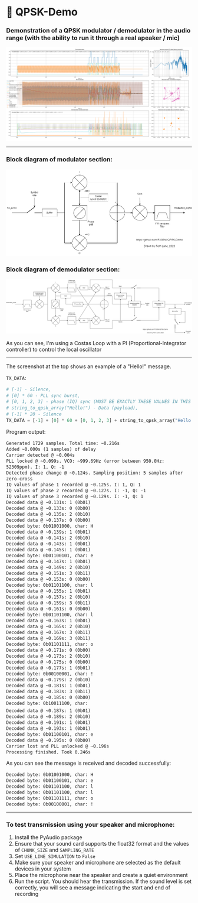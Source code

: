# 📡 QPSK-Demo
### Demonstration of a QPSK modulator / demodulator in the audio range (with the ability to run it through a real apeaker / mic)

![](plot.png)

----------

### Block diagram of modulator section:

![](drawio/modulator.png)

### Block diagram of demodulator section:

![](drawio/demodulator.png)

As you can see, I'm using a Costas Loop with a PI (Proportional-Integrator controller) to control the local oscillator

----------

The screenshot at the top shows an example of a "Hello!" message.

`TX_DATA`:
```python
# [-1] - Silence,
# [0] * 60 - PLL sync burst,
# [0, 1, 2, 3] - phase (IQ) sync (MUST BE EXACTLY THESE VALUES IN THIS ORDER),
# string_to_qpsk_array("Hello!") - Data (payload),
# [-1] * 20 - Silence
TX_DATA = [-1] + [0] * 60 + [0, 1, 2, 3] + string_to_qpsk_array("Hello!") + [-1] * 20
```

Program output:
```
Generated 1729 samples. Total time: ~0.216s
Added ~0.000s (1 samples) of delay
Carrier detected @ ~0.004s
PLL locked @ ~0.099s. VCO: ~999.69Hz (error between 950.0Hz: 52309ppm). I: 1, Q: -1
Detected phase change @ ~0.124s. Sampling position: 5 samples after zero-cross
IQ values of phase 1 recorded @ ~0.125s. I: 1, Q: 1
IQ values of phase 2 recorded @ ~0.127s. I: -1, Q: -1
IQ values of phase 3 recorded @ ~0.129s. I: -1, Q: 1
Decoded data @ ~0.131s: 1 (0b01)
Decoded data @ ~0.133s: 0 (0b00)
Decoded data @ ~0.135s: 2 (0b10)
Decoded data @ ~0.137s: 0 (0b00)
Decoded byte: 0b01001000, char: H
Decoded data @ ~0.139s: 1 (0b01)
Decoded data @ ~0.141s: 2 (0b10)
Decoded data @ ~0.143s: 1 (0b01)
Decoded data @ ~0.145s: 1 (0b01)
Decoded byte: 0b01100101, char: e
Decoded data @ ~0.147s: 1 (0b01)
Decoded data @ ~0.149s: 2 (0b10)
Decoded data @ ~0.151s: 3 (0b11)
Decoded data @ ~0.153s: 0 (0b00)
Decoded byte: 0b01101100, char: l
Decoded data @ ~0.155s: 1 (0b01)
Decoded data @ ~0.157s: 2 (0b10)
Decoded data @ ~0.159s: 3 (0b11)
Decoded data @ ~0.161s: 0 (0b00)
Decoded byte: 0b01101100, char: l
Decoded data @ ~0.163s: 1 (0b01)
Decoded data @ ~0.165s: 2 (0b10)
Decoded data @ ~0.167s: 3 (0b11)
Decoded data @ ~0.169s: 3 (0b11)
Decoded byte: 0b01101111, char: o
Decoded data @ ~0.171s: 0 (0b00)
Decoded data @ ~0.173s: 2 (0b10)
Decoded data @ ~0.175s: 0 (0b00)
Decoded data @ ~0.177s: 1 (0b01)
Decoded byte: 0b00100001, char: !
Decoded data @ ~0.179s: 2 (0b10)
Decoded data @ ~0.181s: 1 (0b01)
Decoded data @ ~0.183s: 3 (0b11)
Decoded data @ ~0.185s: 0 (0b00)
Decoded byte: 0b10011100, char: 
Decoded data @ ~0.187s: 1 (0b01)
Decoded data @ ~0.189s: 2 (0b10)
Decoded data @ ~0.191s: 1 (0b01)
Decoded data @ ~0.193s: 1 (0b01)
Decoded byte: 0b01100101, char: e
Decoded data @ ~0.195s: 0 (0b00)
Carrier lost and PLL unlocked @ ~0.196s
Processing finished. Took 0.246s
```

As you can see the message is received and decoded successfully:
```
Decoded byte: 0b01001000, char: H
Decoded byte: 0b01100101, char: e
Decoded byte: 0b01101100, char: l
Decoded byte: 0b01101100, char: l
Decoded byte: 0b01101111, char: o
Decoded byte: 0b00100001, char: !
```

----------

### To test transmission using your speaker and microphone:

1. Install the PyAudio package
2. Ensure that your sound card supports the float32 format and the values of `CHUNK_SIZE` and `SAMPLING_RATE`
3. Set `USE_LINE_SIMULATION` to `False`
4. Make sure your speaker and microphone are selected as the default devices in your system
5. Place the microphone near the speaker and create a quiet environment
6. Run the script. You should hear the transmission. If the sound level is set correctly, you will see a message indicating the start and end of recording
